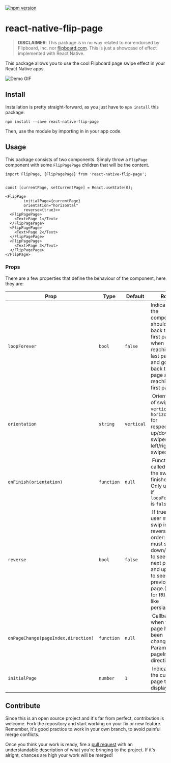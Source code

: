[![npm version](https://badge.fury.io/js/react-native-flip-page.svg)](https://badge.fury.io/js/react-native-flip-page)

# react-native-flip-page

> **DISCLAIMER**: This package is in no way related to nor endorsed by Flipboard, Inc. nor [flipboard.com](http://www.flipboard.com). This is just a showcase of effect implemented with React Native.

This package allows you to use the cool Flipboard page swipe effect in your React Native apps.

![Demo GIF](https://raw.githubusercontent.com/darenju/react-native-flip-page/master/demo.gif)

## Install

Installation is pretty straight-forward, as you just have to `npm install` this package:

```
npm install --save react-native-flip-page
```

Then, use the module by importing in in your app code.

## Usage

This package consists of two components. Simply throw a `FlipPage` component with some `FlipPagePage` children that will be the content.

```
import FlipPage, {FlipPagePage} from 'react-native-flip-page';


const [currentPage, setCurrentPage] = React.useState(0);

<FlipPage
        initialPage={currentPage}
        orientation="horizontal"
        reverse={true}>>
  <FlipPagePage>
    <Text>Page 1</Text>
  </FlipPagePage>
  <FlipPagePage>
    <Text>Page 2</Text>
  </FlipPagePage>
  <FlipPagePage>
    <Text>Page 3</Text>
  </FlipPagePage>
</FlipPage>
```

### Props

There are a few properties that define the behaviour of the component, here they are:

| Prop                                | Type       | Default    |  Role                                                                                                                                                               |
| ----------------------------------- | ---------- | ---------- | ------------------------------------------------------------------------------------------------------------------------------------------------------------------- |
| `loopForever`                       | `bool`     | `false`    | Indicates if the component should go back to the first page when reaching last page, and go back to last page after reaching first page.                            |
| `orientation`                       | `string`   | `vertical` |  Orientation of swipes. `vertical` or `horizontal` for respectively up/down swipes and left/right swipes.                                                           |
| `onFinish(orientation)`             | `function` | `null`     |  Function called after the swipe is finished. Only usable if `loopForever` is `false`.                                                                              |
| `reverse`                           | `bool`     | `false`    |  If true, the user must swip in reverse order: he must swipe down/right to see the next page, and up/left to see the previous page.(Good for Rtl book like persian) |
| `onPageChange(pageIndex,direction)` | `function` | `null`     |  Callback when the page has been changed. Parameters: pageIndex, direction                                                                                          |
| `initialPage`                       | `number`   | `1`        |  Indicated the current page to be displayed                                                                                                                         |

## Contribute

Since this is an open source project and it's far from perfect, contribution is welcome. Fork the repository and start working on your fix or new feature. Remember, it's good practice to work in your own branch, to avoid painful merge conflicts.

Once you think your work is ready, fire a [pull request](https://github.com/darenju/react-native-flip-page/pulls) with an understandable description of what you're bringing to the project. If it's alright, chances are high your work will be merged!
